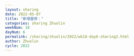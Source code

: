 ```yaml
---
layout: sharing
date: 2022-05-07
title: "新增靈修："
categories: sharing Zhuolin
weekNum: 18
dayNum: 6
permalink: /sharing/zhuolin/2022/wk18-day6-sharing2.html
author: Zhuolin
cycle: 2022
---  
```

